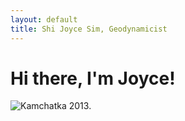 ```yaml
---
layout: default
title: Shi Joyce Sim, Geodynamicist
---
```

# Hi there, I'm Joyce!
![](/image/Profile1.PNG "Kamchatka 2013.")

